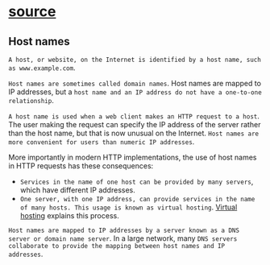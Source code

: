 # [source](https://www.ibm.com/docs/en/cics-ts/6.1?topic=concepts-host-names)

## Host names
`A host, or website, on the Internet is identified by a host name, such as www.example.com`. 

`Host names are sometimes called domain names`. Host names are mapped to IP addresses, but a `host name and an IP address do not have a one-to-one relationship`.

`A host name is used when a web client makes an HTTP request to a host`. The user making the request can specify the IP address of the server rather than the host name, but that is now unusual on the Internet. `Host names are more convenient for users than numeric IP addresses`.

More importantly in modern HTTP implementations, the use of host names in HTTP requests has these consequences:
- `Services in the name of one host can be provided by many servers`, which have different IP addresses.
- `One server, with one IP address, can provide services in the name of many hosts. This usage is known as virtual hosting`. [Virtual hosting](./Virtual_hosting.md) explains this process.

`Host names are mapped to IP addresses by a server known as a DNS server or domain name server`. In a large network, many `DNS servers collaborate to provide the mapping between host names and IP addresses`.